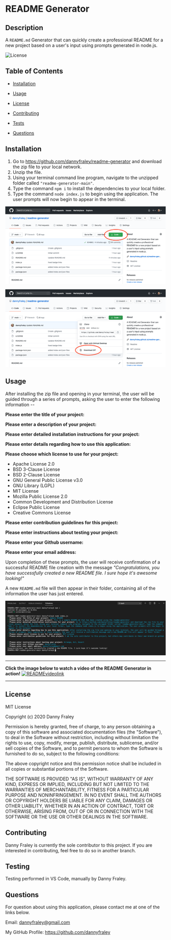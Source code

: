 # README Generator

## Description
A `README.md` Generator that can quickly create a professional README for a new project based on a user's input using prompts generated in node.js.

![License](https://img.shields.io/badge/LICENSE-MIT-red.svg)


## Table of Contents 

* [Installation](#installation)

* [Usage](#usage)

* [License](#license)

* [Contributing](#contributing)

* [Tests](#tests)

* [Questions](#questions)


## Installation
1. Go to https://github.com/dannyfraley/readme-generator and download the zip file to your local network.
2. Unzip the file.
3. Using your terminal command line program, navigate to the unzipped folder called `"readme-generator-main"`.
4. Type the command `npm i` to install the dependencies to your local folder.
5. Type the command `node index.js` to begin using the application. The user prompts will now begin to appear in the terminal.

![READMEscreenshot1](./assets/READMEscreenshot1.png)

![READMEscreenshot2](./assets/READMEscreenshot2.png)

## Usage
After installing the zip file and opening in your terminal, the user will be guided through a series of prompts, asking the user to enter the following information --

**Please enter the title of your project:**

**Please enter a description of your project:**

**Please enter detailed installation instructions for your project:**

**Please enter details regarding how to use this application:**

**Please choose which license to use for your project:**
* Apache License 2.0
* BSD 3-Clause License
* BSD 2-Clause License
* GNU General Public License v3.0
* GNU Library (LGPL)
* MIT License
* Mozilla Public License 2.0
* Common Development and Distribution License
* Eclipse Public License
* Creative Commons License

**Please enter contribution guidelines for this project:**

**Please enter instructions about testing your project:**

**Please enter your Github username:**

**Please enter your email address:**

Upon completion of these prompts, the user will receive confirmation of a successful README file creation with the message *"Congratulations, you have successfully created a new README file. I sure hope it's awesome looking!"*

A new `README.md` file will then appear in their folder, containing all of the information the user has just entered.

![READMEscreenshot3](./assets/READMEscreenshot3.png)


<hr>

**Click the image below to watch a video of the README Generator in action!**
[![READMEvideolink](https://img.youtube.com/vi/ngewSrvkawQ/0.jpg)](https://youtu.be/ngewSrvkawQ)

<hr>

## License
MIT License

Copyright (c) 2020 Danny Fraley

Permission is hereby granted, free of charge, to any person obtaining a copy
of this software and associated documentation files (the "Software"), to deal
in the Software without restriction, including without limitation the rights
to use, copy, modify, merge, publish, distribute, sublicense, and/or sell
copies of the Software, and to permit persons to whom the Software is
furnished to do so, subject to the following conditions:

The above copyright notice and this permission notice shall be included in all
copies or substantial portions of the Software.

THE SOFTWARE IS PROVIDED "AS IS", WITHOUT WARRANTY OF ANY KIND, EXPRESS OR
IMPLIED, INCLUDING BUT NOT LIMITED TO THE WARRANTIES OF MERCHANTABILITY,
FITNESS FOR A PARTICULAR PURPOSE AND NONINFRINGEMENT. IN NO EVENT SHALL THE
AUTHORS OR COPYRIGHT HOLDERS BE LIABLE FOR ANY CLAIM, DAMAGES OR OTHER
LIABILITY, WHETHER IN AN ACTION OF CONTRACT, TORT OR OTHERWISE, ARISING FROM,
OUT OF OR IN CONNECTION WITH THE SOFTWARE OR THE USE OR OTHER DEALINGS IN THE
SOFTWARE.

## Contributing
Danny Fraley is currently the sole contributor to this project. If you are interested in contributing, feel free to do so in another branch.

## Testing
Testing performed in VS Code, manually by Danny Fraley.

## Questions
For question about using this application, please contact me at one of the links below.

Email: dannyfraley@gmail.com 

My GitHub Profile: https://github.com/dannyfraley
